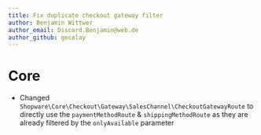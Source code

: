 ```yaml
---
title: Fix duplicate checkout gateway filter
author: Benjamin Wittwer
author_email: Discord.Benjamin@web.de
author_github: gecolay
---
```

# Core
* Changed `Shopware\Core\Checkout\Gateway\SalesChannel\CheckoutGatewayRoute` to directly use the `paymentMethodRoute` & `shippingMethodRoute` as they are already filtered by the `onlyAvailable` parameter
